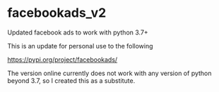 # facebookads_v2
Updated facebook ads to work with python 3.7+


This is an update for personal use to the following

https://pypi.org/project/facebookads/

The version online currently does not work with any version of python beyond 3.7, so I created this as a substitute.
